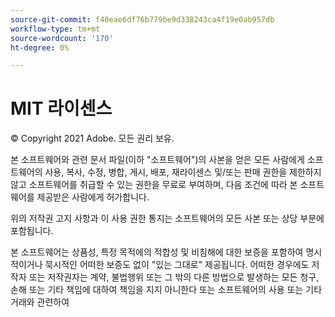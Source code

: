 ```yaml
---
source-git-commit: f40eae6df76b779be9d338243ca4f19e0ab957db
workflow-type: tm+mt
source-wordcount: '170'
ht-degree: 0%

---
```

# MIT 라이센스

© Copyright 2021 Adobe. 모든 권리 보유.

본 소프트웨어와 관련 문서 파일(이하 &quot;소프트웨어&quot;)의 사본을 얻은 모든 사람에게 소프트웨어의 사용, 복사, 수정, 병합, 게시, 배포, 재라이센스 및/또는 판매 권한을 제한하지 않고 소프트웨어를 취급할 수 있는 권한을 무료로 부여하며, 다음 조건에 따라 본 소프트웨어를 제공받은 사람에게 허가합니다.

위의 저작권 고지 사항과 이 사용 권한 통지는 소프트웨어의 모든 사본 또는 상당 부분에 포함됩니다.

본 소프트웨어는 상품성, 특정 목적에의 적합성 및 비침해에 대한 보증을 포함하여 명시적이거나 묵시적인 어떠한 보증도 없이 &quot;있는 그대로&quot; 제공됩니다. 어떠한 경우에도 저작자 또는 저작권자는 계약, 불법행위 또는 그 밖의 다른 방법으로 발생하는 모든 청구, 손해 또는 기타 책임에 대하여 책임을 지지 아니한다 또는 소프트웨어의 사용 또는 기타 거래와 관련하여
